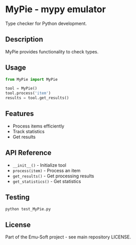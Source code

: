 # MyPie - mypy emulator

Type checker for Python development.

## Description

MyPie provides functionality to check types.

## Usage

```python
from MyPie import MyPie

tool = MyPie()
tool.process('item')
results = tool.get_results()
```

## Features

- Process items efficiently
- Track statistics
- Get results

## API Reference

- `__init__()` - Initialize tool
- `process(item)` - Process an item
- `get_results()` - Get processing results
- `get_statistics()` - Get statistics

## Testing

```bash
python test_MyPie.py
```

## License

Part of the Emu-Soft project - see main repository LICENSE.
